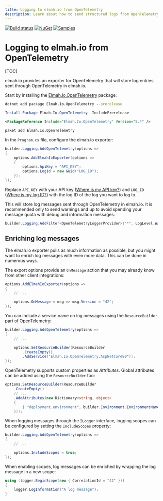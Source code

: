 ```yaml
---
title: Logging to elmah.io from OpenTelemetry
description: Learn about how to send structured logs from OpenTelemetry. Use a standardized logging system with elmah.io.
---
```


[![Build status](https://github.com/elmahio/Elmah.Io.OpenTelemetry/workflows/build/badge.svg)](https://github.com/elmahio/Elmah.Io.OpenTelemetry/actions?query=workflow%3Abuild)
[![NuGet](https://img.shields.io/nuget/v/Elmah.Io.OpenTelemetry.svg)](https://www.nuget.org/packages/Elmah.Io.OpenTelemetry)
[![Samples](https://img.shields.io/badge/samples-1-brightgreen.svg)](https://github.com/elmahio/Elmah.Io.OpenTelemetry/tree/main/samples)

# Logging to elmah.io from OpenTelemetry

[TOC]

elmah.io provides an exporter for OpenTelemetry that will store log entries sent through OpenTelemetry in elmah.io.

Start by installing the [Elmah.Io.OpenTelemetry](https://www.nuget.org/packages/Elmah.Io.OpenTelemetry/) package:

```cmd fct_label=".NET CLI"
dotnet add package Elmah.Io.OpenTelemetry --prerelease
```
```powershell fct_label="Package Manager"
Install-Package Elmah.Io.OpenTelemetry -IncludePrerelease
```
```xml fct_label="PackageReference"
<PackageReference Include="Elmah.Io.OpenTelemetry" Version="5.*" />
```
```xml fct_label="Paket CLI"
paket add Elmah.Io.OpenTelemetry
```

In the `Program.cs` file, configure the elmah.io exporter:

```csharp
builder.Logging.AddOpenTelemetry(options =>
{
    options.AddElmahIoExporter(options =>
    {
        options.ApiKey = "API_KEY";
        options.LogId = new Guid("LOG_ID");
    });
});
```

Replace `API_KEY` with your API key ([Where is my API key?](where-is-my-api-key.md)) and `LOG_ID` ([Where is my log ID?](where-is-my-log-id.md)) with the log ID of the log you want to log to.

This will store log messages sent through OpenTelemetry in elmah.io. It is recommended only to send warnings and up to avoid spending your message quota with debug and information messages:

```csharp
builder.Logging.AddFilter<OpenTelemetryLoggerProvider>("*", LogLevel.Warning);
```

## Enriching log messages

The elmah.io exporter pulls as much information as possible, but you might want to enrich log messages with even more data. This can be done in numerous ways.

The export options provide an `OnMessage` action that you may already know from other client integrations:

```csharp
options.AddElmahIoExporter(options =>
{
    // ...

    options.OnMessage = msg => msg.Version = "42";
});
```

You can include a service name on log messages using the `ResourceBuilder` part of OpenTelemetry:

```csharp
builder.Logging.AddOpenTelemetry(options =>
{
    // ...

    options.SetResourceBuilder(ResourceBuilder
        .CreateEmpty()
        .AddService("Elmah.Io.OpenTelemetry.AspNetCore80"));
});
```

OpenTelemetry supports custom properties as *Attributes*. Global attributes can be added using the `ResourceBuilder` too:

```csharp
options.SetResourceBuilder(ResourceBuilder
    .CreateEmpty()
    // ...
    .AddAttributes(new Dictionary<string, object>
    {
        { "deployment.environment", builder.Environment.EnvironmentName }
    }));
```

When logging messages through the `ILogger` interface, logging scopes can be configured by setting the `IncludeScopes` property:

```csharp
builder.Logging.AddOpenTelemetry(options =>
{
    // ...

    options.IncludeScopes = true;
});
```

When enabling scopes, log messages can be enriched by wrapping the log message in a new scope:

```csharp
using (logger.BeginScope(new { CorrelationId = "42" }))
{
    logger.LogInformation("A log message");
}
```